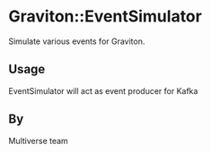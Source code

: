 Graviton::EventSimulator
====

Simulate various events for Graviton.

## Usage

EventSimulator will act as event producer for Kafka


## By
Multiverse team
